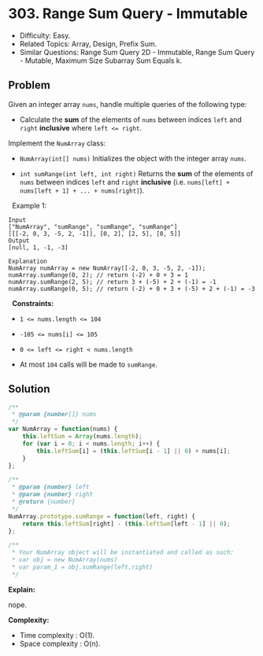 # 303. Range Sum Query - Immutable

- Difficulty: Easy.
- Related Topics: Array, Design, Prefix Sum.
- Similar Questions: Range Sum Query 2D - Immutable, Range Sum Query - Mutable, Maximum Size Subarray Sum Equals k.

## Problem

Given an integer array `nums`, handle multiple queries of the following type:


	
- Calculate the **sum** of the elements of `nums` between indices `left` and `right` **inclusive** where `left <= right`.


Implement the `NumArray` class:


	
- `NumArray(int[] nums)` Initializes the object with the integer array `nums`.
	
- `int sumRange(int left, int right)` Returns the **sum** of the elements of `nums` between indices `left` and `right` **inclusive** (i.e. `nums[left] + nums[left + 1] + ... + nums[right]`).


 
Example 1:

```
Input
["NumArray", "sumRange", "sumRange", "sumRange"]
[[[-2, 0, 3, -5, 2, -1]], [0, 2], [2, 5], [0, 5]]
Output
[null, 1, -1, -3]

Explanation
NumArray numArray = new NumArray([-2, 0, 3, -5, 2, -1]);
numArray.sumRange(0, 2); // return (-2) + 0 + 3 = 1
numArray.sumRange(2, 5); // return 3 + (-5) + 2 + (-1) = -1
numArray.sumRange(0, 5); // return (-2) + 0 + 3 + (-5) + 2 + (-1) = -3
```

 
**Constraints:**


	
- `1 <= nums.length <= 104`
	
- `-105 <= nums[i] <= 105`
	
- `0 <= left <= right < nums.length`
	
- At most `104` calls will be made to `sumRange`.



## Solution

```javascript
/**
 * @param {number[]} nums
 */
var NumArray = function(nums) {
    this.leftSum = Array(nums.length);
    for (var i = 0; i < nums.length; i++) {
        this.leftSum[i] = (this.leftSum[i - 1] || 0) + nums[i];
    }
};

/** 
 * @param {number} left 
 * @param {number} right
 * @return {number}
 */
NumArray.prototype.sumRange = function(left, right) {
    return this.leftSum[right] - (this.leftSum[left - 1] || 0);
};

/** 
 * Your NumArray object will be instantiated and called as such:
 * var obj = new NumArray(nums)
 * var param_1 = obj.sumRange(left,right)
 */
```

**Explain:**

nope.

**Complexity:**

* Time complexity : O(1).
* Space complexity : O(n).
